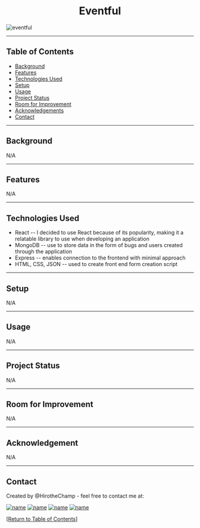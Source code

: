  <h1 align="center">Eventful</h1>


![eventful](https://user-images.githubusercontent.com/93508000/184463483-66d431b1-6c07-4b8e-b66c-160f2553aa35.JPG)

<hr></hr>




## Table of Contents
* [Background](#background)
* [Features](#features)
* [Technologies Used](#technologies-used)
* [Setup](#setup)
* [Usage](#usage)
* [Project Status](#project-status)
* [Room for Improvement](#room-for-improvement)
* [Acknowledgements](#acknowledgements)
* [Contact](#contact)

<hr></hr>

## Background

N/A


<hr></hr>

## Features

N/A

<hr></hr>

## Technologies Used

* React -- I decided to use React because of its popularity, making it a relatable library to use when developing an application
* MongoDB -- use to store data in the form of bugs and users created through the application
* Express -- enables connection to the frontend with minimal approach
* HTML, CSS, JSON -- used to create front end form creation script



<hr></hr>





## Setup

N/A

<hr></hr>

## Usage

N/A



<hr></hr>

## Project Status

N/A

<hr></hr>

## Room for Improvement

N/A


<hr></hr>

## Acknowledgement

N/A


<hr></hr>

## Contact

Created by @HirotheChamp - feel free to contact me at:

[![name](	https://img.shields.io/badge/LinkedIn-0077B5?style=for-the-badge&logo=linkedin&logoColor=white)](https://www.linkedin.com/in/kyle-hiroshi-young/)
[![name](	https://img.shields.io/badge/Facebook-1877F2?style=for-the-badge&logo=facebook&logoColor=white)](https://www.facebook.com/KyleYoungins)
[![name](	https://img.shields.io/badge/Instagram-E4405F?style=for-the-badge&logo=instagram&logoColor=white)](https://www.instagram.com/hirothechamp/)
[![name](https://img.shields.io/badge/Gmail-D14836?style=for-the-badge&logo=gmail&logoColor=white)](mailto:kyleyoungins94@gmail.com)

[[Return to Table of Contents](#Table-of-Contents)]
